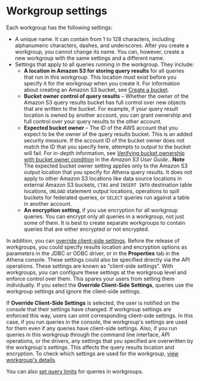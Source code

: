 # Workgroup settings<a name="workgroups-settings"></a>

Each workgroup has the following settings:
+ A unique name\. It can contain from 1 to 128 characters, including alphanumeric characters, dashes, and underscores\. After you create a workgroup, you cannot change its name\. You can, however, create a new workgroup with the same settings and a different name\.
+ Settings that apply to all queries running in the workgroup\. They include: 
  + **A location in Amazon S3 for storing query results** for all queries that run in this workgroup\. This location must exist before you specify it for the workgroup when you create it\. For information about creating an Amazon S3 bucket, see [Create a bucket](https://docs.aws.amazon.com/AmazonS3/latest/gsg/CreatingABucket.html)\.
  + **Bucket owner control of query results** – Whether the owner of the Amazon S3 query results bucket has full control over new objects that are written to the bucket\. For example, if your query result location is owned by another account, you can grant ownership and full control over your query results to the other account\.
  + **Expected bucket owner** – The ID of the AWS account that you expect to be the owner of the query results bucket\. This is an added security measure\. If the account ID of the bucket owner does not match the ID that you specify here, attempts to output to the bucket will fail\. For in\-depth information, see [Verifying bucket ownership with bucket owner condition](https://docs.aws.amazon.com/AmazonS3/latest/userguide/bucket-owner-condition.html) in the *Amazon S3 User Guide*\.\.
**Note**  
The expected bucket owner setting applies only to the Amazon S3 output location that you specify for Athena query results\. It does not apply to other Amazon S3 locations like data source locations in external Amazon S3 buckets, `CTAS` and `INSERT INTO` destination table locations, `UNLOAD` statement output locations, operations to spill buckets for federated queries, or `SELECT` queries run against a table in another account\.
  + **An encryption setting**, if you use encryption for all workgroup queries\. You can encrypt only all queries in a workgroup, not just some of them\. It is best to create separate workgroups to contain queries that are either encrypted or not encrypted\.

In addition, you can [override client\-side settings](workgroups-settings-override.md)\. Before the release of workgroups, you could specify results location and encryption options as parameters in the JDBC or ODBC driver, or in the **Properties** tab in the Athena console\. These settings could also be specified directly via the API operations\. These settings are known as "client\-side settings"\. With workgroups, you can configure these settings at the workgroup level and enforce control over them\. This spares your users from setting them individually\. If you select the **Override Client\-Side Settings**, queries use the workgroup settings and ignore the client\-side settings\. 

If **Override Client\-Side Settings** is selected, the user is notified on the console that their settings have changed\. If workgroup settings are enforced this way, users can omit corresponding client\-side settings\. In this case, if you run queries in the console, the workgroup's settings are used for them even if any queries have client\-side settings\. Also, if you run queries in this workgroup through the command line interface, API operations, or the drivers, any settings that you specified are overwritten by the workgroup's settings\. This affects the query results location and encryption\. To check which settings are used for the workgroup, [view workgroup's details](workgroups-create-update-delete.md#viewing-details-workgroups)\.

You can also [set query limits](control-limits.md) for queries in workgroups\.